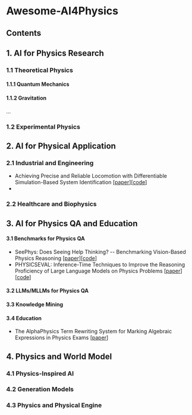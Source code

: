 # Awesome-AI4Physics
## Contents



## 1. AI for Physics Research

### 1.1 Theoretical Physics​

#### 1.1.1 Quantum Mechanics

#### 1.1.2 Gravitation
...

### 1.2 Experimental Physics​


## 2. AI for Physical Application

### 2.1 Industrial and Engineering​
- Achieving Precise and Reliable Locomotion with Differentiable Simulation-Based System Identification [[paper](https://arxiv.org/html/2508.04696v1)][[code](https://wavegit.mipt.ru/Slavoch/mjx_sysid)]
- 
### 2.2 Healthcare and Biophysics​


## 3. AI for Physics QA and Education

#### 3.1 Benchmarks for Physics QA
- SeePhys: Does Seeing Help Thinking? -- Benchmarking Vision-Based Physics Reasoning [[paper](https://arxiv.org/abs/2505.19099)][[code](https://github.com/AI4Phys/SeePhys)]
- PHYSICSEVAL: Inference-Time Techniques to Improve the Reasoning Proficiency of Large Language Models on Physics Problems [[paper](https://arxiv.org/pdf/2508.00079)][[code](https://github.com/areebuzair/PhysicsEval)]

#### 3.2 LLMs/MLLMs for Physics QA

#### 3.3 Knowledge Mining​

#### 3.4 Education
- The AlphaPhysics Term Rewriting System for Marking Algebraic Expressions in Physics Exams [[paper](https://arxiv.org/pdf/2507.18337)]


## 4. Physics and World Model

### 4.1 Physics-Inspired AI​


### 4.2 Generation Models


### 4.3 Physics and Physical Engine
